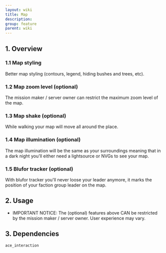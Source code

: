```yaml
---
layout: wiki
title: Map
description: 
group: feature
parent: wiki
---
```


## 1. Overview

### 1.1 Map styling
Better map styling (contours, legend, hiding bushes and trees, etc).

### 1.2 Map zoom level (optional)
The mission maker / server owner can restrict the maximum zoom level of the map.

### 1.3 Map shake (optional)
While walking your map will move all around the place.

### 1.4 Map illumination (optional)
The map illumination will be the same as your surroundings meaning that in a dark night you'll either need a lightsource or NVGs to see your map.

### 1.5 Blufor tracker (optional)
With blufor tracker you'll never loose your leader anymore, it marks the position of your faction group leader on the map.


## 2. Usage

- IMPORTANT NOTICE: The (optional) features above CAN be restricted by the mission maker / server owner. User experience may vary.

## 3. Dependencies

`ace_interaction`
